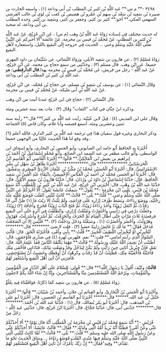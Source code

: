 ٣٤٩٨ -** م س:** عَبد اللَّهِ بْن كثير بْن المطلب بْن أَبي وداعة (١) ، واسمه الحارث بن صبيرة بْن سَعِيد بْن سَعْد بْن سهم بْن عَمْرو بْن هصيص بْن كعب بْن لؤي بْن غالب القرشي السهمي المكي،** أخو:** كثير بن كثير، وجعفر بن كثير، وسَعِيد بن كثير. وجده المطلب بن أَبي وداعة، له صحبة.

له حديث مختلف فِي إسناده رَوَاهُ عَبد اللَّهِ بْنُ وهب (م س) ، عَنِ ابْنِ جُرَيْج، عَنْ عَبد اللَّهِ بْنِ كثير بن المطلب، عَنْ مُحَمَّدِ بْنِ قيس بن مخرمة، عَنْ عائشة"ألا أخبركم عَنِ النَّبِيِّ صَلَّى اللَّهُ عَلَيْهِ وسَلَّمَ وعني ... الحديث فِي خروجه إِلَى البقيع بالليل، واستغفاره لأهل البقيع.

رَوَاهُ مُسْلِمٌ (٢) ، عن هارون بن سَعِيد الأيلي، ورَوَاهُ النَّسَائي، عن سُلَيْمان بن داود المهري جميعا، عَنِ ابْنِ وهب. قال مسلم (٣) : وحَدَّثَنِي من سمع حجاج بن محمد، عَنِ ابْنِ جُرَيْج، عَنْ عَبد اللَّهِ - رجل من قريش، عَن مُحَمَّد بْن قيس بْن مخرمة بهذا.**قال الدارقطني:** هو عَبد اللَّهِ بْن كثير بْن المطلب بْن أَبي وداعة.

وَقَال النَّسَائي (١) : عن يوسف بْن سَعِيد بْن مسلم، عن حجاج بْن مُحَمَّد، عن ابْنِ جُرَيْج، عَنْ عَبد اللَّهِ بْنِ أَبي مليكة، عَنْ مُحَمَّدِ بْنِ قيس بن مخرمة.

قال النَّسَائي (٢) : حجاج في ابن جُرَيْج عندنا أثبت من ابْن وهب.

وذكره ابنُ حِبَّان في كتاب "الثقات" وَقَال (٣) : مات بعد سنة عشرين ومئة.

وَقَال علي ابن المديني (٤) : قِيلَ لابن عُيَيْنَة: رأيت عَبد اللَّهِ بن كثير؟** قال:** رأيته سنة ثنتين وعشرين ومئة، أسمع قصصه وأنا غلام، وكان قاص (٥) الجماعة.

وذكر البخاري وغيره قول سفيان هَذَا فِي ترجمة عَبد اللَّهِ بن كثير الداري، فالله أعلم (٦) .وقد وقع لنا هَذَا الْحَدِيث عَالِيًا من الوجهين جميعا.

أَخْبَرَنَا بِهِ الحافظ أَبُو حامد ابن الصابوني، وأبو الحسن بْن البخاري، وأبو إسحاق ابن الواسطي، وأَبُو غالب مظفر بن عبد الصمد ابن الصائغ، وأَبُو مُحَمَّدٍ إِسْمَاعِيلُ بْنُ أَحْمَدَ بْنِ إبراهيم بن يعيش ابن الْمَالِكِيُّ،** قَالُوا:** أَخْبَرَنَا الْقَاضِي أَبُو الْقَاسِمِ ابْنُ الْحَرَسْتَانِيِّ،************** قال:************** أَخْبَرَنَا طَاهِرُ بْنُ سَهْلِ بْنِ بِشْرٍ الإِسْفَرَائِينِيُّ، قال: أَخْبَرَنَا أَبُو الْحُسَيْنِ مُحَمَّدُ بْنُ مَكِّيِّ بْنِ عُثْمَانَ الأَزْدِيُّ المِصْرِي بِدِمَشْقَ، قال: أَخْبَرَنَا أبو الحسن مُحَمَّد بْن أحمد بْنِ الْعَبَّاسِ الإِخْمِيمِيُّ، بِانْتِقَاءِ عَبْدِ الْغَنِيِّ بْنِ سَعِيد الْحَافِظِ، قال: حَدَّثَنَا إِسْمَاعِيلُ بْنُ دَاوُدَ بْنِ ورْدَانَ، قال: حَدَّثَنَا هَارُونُ بْنُ سَعِيد الأَيْلِيُّ، قال: حَدَّثَنَا عَبد اللَّهِ بْنُ وهْبٍ، قال: أَخْبَرَنِي ابْنِ جُرَيْج، عَنْ عَبد اللَّهِ بْنِ كَثِيرِ بْنِ الْمُطَّلِبِ أَنَّهُ سَمِعَ مُحَمَّدَ بْنَ قَيْسٍ، يَعْنِي ابْنَ مَخْرَمَةَ -** يَقُولُ:** سَمِعْتُ عَائِشَةَ تَقُولُ: أَلا أُخْبِرُكُمْ عَنِ النَّبِيِّ صَلَّى اللَّهُ عَلَيْهِ وسَلَّمَ وعني.** قُلْنَا:** بَلَى.** قَالَتْ:** كَانَتْ لَيْلَتِي انْقَلَبَ فَوَضَعَ نَعْلَيْهِ عِنْدَ رِجْلَيْهِ، ووَضَعَ رِدَاءَهُ، وبَسَطَ طَرَفَ إِزَارِهِ عَلَى فِرَاشِهِ، ولَمْ يَلْبَثْ إِلا رَيْثَ مَا (١) ظَنَّ أَنِّي قَدْ رَقَدْتُ ثُمَّ انْتَعَلَ رُوَيْدًا وأَخَذَ رِدَاءَهُ رُوَيْدًا، ثُمَّ فَتَحَ الْبَابَ رُوَيْدًا فَخَرَجَ وأَجَافَهُ (٢) رُوَيْدًا، وجَعَلْتُ دِرْعِي فِي رَأْسِي واخْتَمَرْتُ وتَقَنَّعْتُ إِزَارِي، وانْطَلَقْتُ فِي أَثَرِهِ حَتَّى أتى البقيع فرفعيَدَهُ ثَلاثَ مَرَّاتٍ حَتَّى أَطَالَ الْقِيَامَ ثُمَّ انْحَرَفَ وانْحَرَفْتُ، ثُمَّ أَسْرَعَ وأَسْرَعْتُ، فَهَرْوَلَ وهَرْوَلْتُ، وأَحْضَرَ وأَحْضَرْتُ (١) ، وسَبَقْتُهُ ودَخَلَ ودَخَلْتُ (٢) ،** فَلَيْسَ إِلا أَنِ انْضَجَعْتُ فَدَخَلَ فَقَالَ:** مَا لَكِ يَا عَائِشُ رَابِيَةً حشيا (٣) . قلت لا شئ.******** قال:******** لَتُخْبِرِنِّي أَوْ لَيُخْبِرَنِّي اللَّطِيفُ الْخَبِيرُ.** قُلْتُ:** بِأَبِي وأُمِّي، فَأَخْبَرْتُهُ الْخَبَرَ. قال: فَأَنْتِ السَّوَادُ الَّذِي رأيته أمامي.** قلت:** نعم. فلهرني لهرة (٤) فِي صَدْرِي فَأَوْجَعَنِي. قال: أَظَنَنْتِ أَنْ يَحِيفَ اللَّهُ عَلَيْكِ ورَسُولُهُ.** قَالَتْ:** مَهْمَا يَكْتُمْهُ النَّاسُ فَقَدْ عَلِمَهُ اللَّهُ. قال: نَعَمْ، فَإِنَّ جِبْرِيلَ أَتَانِي حِينَ رَأَيْتِ ولَمْ يَكُنْ لِيَدْخُلَ وقَدْ وضَعْتِ ثِيَابَكِ، فَنَادَانِي فَأَخْفَى مِنْكِ فَأَجَبْتُهُ فَأَخْفَيْتُهُ مِنْكِ، فَظَنِنْتُ أَنْ قَدْ رَقَدْتِ وكَرِهْتُ أَنْ أُوقِظَكِ وخَشِيتُ أَنْ تَسْتَوْحِشِي، فَأَمَرَنِي أَنْ آتِيَ أَهْلَ الْبَقِيعِ وأَسْتَغْفِرَ لَهُمْ.

**قَالَتْ:** وكَيْفَ أَقُولُ يَا رَسُولَ اللَّهِ؟** قال:** قُولِي: السَّلامُ عَلَى أَهْلِ الدِّيَارِ مِنَ الْمُؤْمِنِينَ والْمُؤْمِنَاتِ، ويَرْحَمُ اللَّهُ الْمُسْتَقْدِمِينَ مِنَّا والْمُسْتَأْخِرِينَ، وإِنَّا إِنْ شَاءَ اللَّهُ بِكُمْ لاحِقُونَ.

رَوَاهُ مُسْلِمٌ (٥) ، عن هارون بن سَعِيد كَمَا ذَكَرْنَا، فوَافَقْنَاهُ فِيهِ بِعُلُوٍّ.

وأَخْبَرَنَا أَبُو الْحَسَنِ بْنُ الْبُخَارِيِّ، وأبو الغنائم بْن علان، وأحمد بْنُ شَيْبَانَ،** قَالُوا:** أَخْبَرَنَا حَنْبَلُ بْن عَبد الله،****** قال:****** أَخْبَرَنَا أبو القاسم بْن الحصين، قال: أَخْبَرَنَا أبو علي بْن المذهب، قال: أَخْبَرَنَا أبو بكر بْنمالك، قال (١) : حَدَّثَنَا عَبد الله بْن أَحْمَدَ،******** قال:******** حَدَّثني أبي، قال: حَدَّثَنَا حَجَّاجٌ، قال: أَخْبَرَنَا ابْنُ جُرَيْج، قال: حَدَّثَنِي عَبد اللَّهِ - رَجُلٌ مِنْ

قُرَيْشٍ -** أَنَّهُ سَمِعَ مُحَمَّدَ بْنَ قَيْسِ بْنِ مَخْرَمَةَ بْنِ الْمُطَّلِبِ أَنَّهُ قال يَوْمًا:** أَلا أُحَدِّثُكُمْ عَنِّي وعَنْ أُمِّي؟ فَظَنَنَّا أَنَّهُ يُرِيدُ أُمَّهُ الَّتِي ولَدَتْهُ.** فَقَالَ:** قَالَتْ عَائِشَةُ: أَلا أُحَدِّثُكُمْ عَنِّي وعَنْ رَسُولِ اللَّهِ صلى الله عليه وسلم.** قُلْتُ:** بَلَى.** قَالَتْ:** لَمَّا كَانَتْ لَيْلَتِي الَّتِي النَّبِيُّ صَلَّى اللَّهُ عَلَيْهِ وسَلَّمَ فِيهَا عِنْدِي انْقَلَبَ فَوَضَعَ رِدَاءَهُ ... وسَاقَ الْحَدِيثَ نَحْوَ مَا تَقَدَّمَ،** وفِيهِ"فَقَالَ:** إِنَّ رَبَّكَ يَأْمُرُكَ أَنْ تَأْتِيَ أَهْلَ الْبَقِيعِ فَتَسْتَغْفِرَ لَهُمْ.